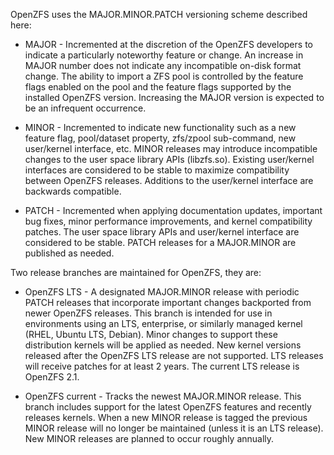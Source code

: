 OpenZFS uses the MAJOR.MINOR.PATCH versioning scheme described here:

  * MAJOR - Incremented at the discretion of the OpenZFS developers to indicate
    a particularly noteworthy feature or change. An increase in MAJOR number
    does not indicate any incompatible on-disk format change. The ability
    to import a ZFS pool is controlled by the feature flags enabled on the
    pool and the feature flags supported by the installed OpenZFS version.
    Increasing the MAJOR version is expected to be an infrequent occurrence.

  * MINOR - Incremented to indicate new functionality such as a new feature
    flag, pool/dataset property, zfs/zpool sub-command, new user/kernel
    interface, etc. MINOR releases may introduce incompatible changes to the
    user space library APIs (libzfs.so). Existing user/kernel interfaces are
    considered to be stable to maximize compatibility between OpenZFS releases.
    Additions to the user/kernel interface are backwards compatible.

  * PATCH - Incremented when applying documentation updates, important bug
    fixes, minor performance improvements, and kernel compatibility patches.
    The user space library APIs and user/kernel interface are considered to
    be stable. PATCH releases for a MAJOR.MINOR are published as needed.

Two release branches are maintained for OpenZFS, they are:

  * OpenZFS LTS - A designated MAJOR.MINOR release with periodic PATCH
    releases that incorporate important changes backported from newer OpenZFS
    releases. This branch is intended for use in environments using an
    LTS, enterprise, or similarly managed kernel (RHEL, Ubuntu LTS, Debian).
    Minor changes to support these distribution kernels will be applied as
    needed. New kernel versions released after the OpenZFS LTS release are
    not supported. LTS releases will receive patches for at least 2 years.
    The current LTS release is OpenZFS 2.1.

  * OpenZFS current - Tracks the newest MAJOR.MINOR release. This branch
    includes support for the latest OpenZFS features and recently releases
    kernels.  When a new MINOR release is tagged the previous MINOR release
    will no longer be maintained (unless it is an LTS release). New MINOR
    releases are planned to occur roughly annually.


